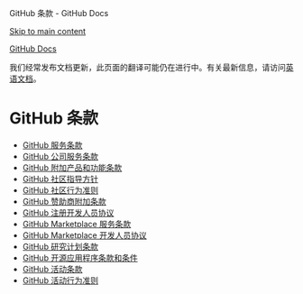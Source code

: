GitHub 条款 - GitHub Docs

[Skip to main content](#main-content)

[](/cn)[GitHub Docs](/cn)

我们经常发布文档更新，此页面的翻译可能仍在进行中。有关最新信息，请访问[英语文档](/en)。

GitHub 条款
==========

* [GitHub 服务条款](/cn/site-policy/github-terms/github-terms-of-service)
* [GitHub 公司服务条款](/cn/site-policy/github-terms/github-corporate-terms-of-service)
* [GitHub 附加产品和功能条款](/cn/site-policy/github-terms/github-terms-for-additional-products-and-features)
* [GitHub 社区指导方针](/cn/site-policy/github-terms/github-community-guidelines)
* [GitHub 社区行为准则](/cn/site-policy/github-terms/github-community-code-of-conduct)
* [GitHub 赞助商附加条款](/cn/site-policy/github-terms/github-sponsors-additional-terms)
* [GitHub 注册开发人员协议](/cn/site-policy/github-terms/github-registered-developer-agreement)
* [GitHub Marketplace 服务条款](/cn/site-policy/github-terms/github-marketplace-terms-of-service)
* [GitHub Marketplace 开发人员协议](/cn/site-policy/github-terms/github-marketplace-developer-agreement)
* [GitHub 研究计划条款](/cn/site-policy/github-terms/github-research-program-terms)
* [GitHub 开源应用程序条款和条件](/cn/site-policy/github-terms/github-open-source-applications-terms-and-conditions)
* [GitHub 活动条款](/cn/site-policy/github-terms/github-event-terms)
* [GitHub 活动行为准则](/cn/site-policy/github-terms/github-event-code-of-conduct)
